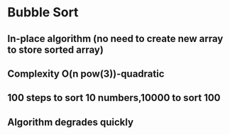 # Bubble Sort
## In-place algorithm (no need to create new array to store sorted array)
## Complexity O(n pow(3))-quadratic
## 100 steps to sort 10 numbers,10000 to sort 100
## Algorithm degrades quickly
